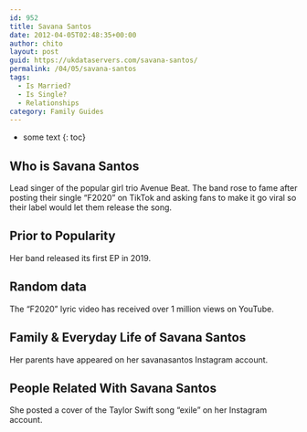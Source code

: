 ```yaml
---
id: 952
title: Savana Santos
date: 2012-04-05T02:48:35+00:00
author: chito
layout: post
guid: https://ukdataservers.com/savana-santos/
permalink: /04/05/savana-santos
tags:
  - Is Married?
  - Is Single?
  - Relationships
category: Family Guides
---
```


* some text
{: toc}
          
          
## Who is  Savana Santos
                  
                  
                  
Lead singer of the popular girl trio Avenue Beat. The band rose to fame after posting their single &#8220;F2020&#8221; on TikTok and asking fans to make it go viral so their label would let them release the song. 
                  
                
                
                
## Prior to Popularity 
                  
                  
                  
Her band released its first EP in 2019. 
                  
                
                
                
## Random data 
                  
                  
                  
The &#8220;F2020&#8221; lyric video has received over 1 million views on YouTube. 
                  
                
                
                
## Family & Everyday Life of Savana Santos
                  
                  
                  
Her parents have appeared on her savanasantos Instagram account. 
                  
                
                
                
## People Related With  Savana Santos
                  
                  
                  
She posted a cover of the Taylor Swift song &#8220;exile&#8221; on her Instagram account. 
                  
                
              
            
          
          
          
    
    
  
